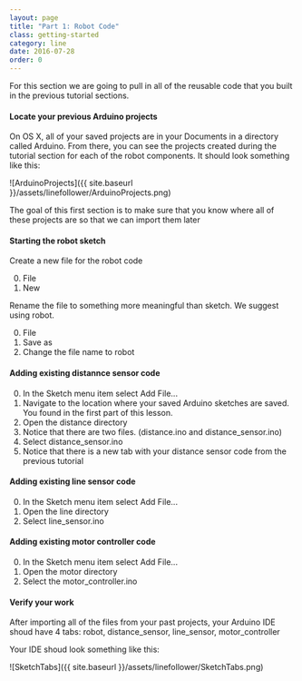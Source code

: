 ```yaml
---
layout: page
title: "Part 1: Robot Code"
class: getting-started
category: line
date: 2016-07-28
order: 0
---
```


For this section we are going to pull in all of the reusable code that
you built in the previous tutorial sections.

#### Locate your previous Arduino projects

On OS X, all of your saved projects are in your Documents in a directory
called Arduino. From there, you can see the projects created during the
tutorial section for each of the robot components. It should look
something like this:

![ArduinoProjects]({{ site.baseurl }}/assets/linefollower/ArduinoProjects.png)

The goal of this first section is to make sure that you know where all
of these projects are so that we can import them later

#### Starting the robot sketch

Create a new file for the robot code

0. File
0. New

Rename the file to something more meaningful than sketch. We suggest using robot.

0. File
0. Save as
0. Change the file name to robot

#### Adding existing distannce sensor code

0. In the Sketch menu item select Add File...
0. Navigate to the location where your saved Arduino sketches are saved. You found in the first part of this lesson.
0. Open the distance directory
0. Notice that there are two files. (distance.ino and distance_sensor.ino)
0. Select distance_sensor.ino
0. Notice that there is a new tab with your distance sensor code from
the previous tutorial

#### Adding existing line sensor code

0. In the Sketch menu item select Add File...
0. Open the line directory
0. Select line_sensor.ino

#### Adding existing motor controller code

0. In the Sketch menu item select Add File...
0. Open the motor directory
0. Select the motor_controller.ino

#### Verify your work

After importing all of the files from your past projects, your Arduino
IDE shoud have 4 tabs: robot, distance_sensor, line_sensor,
motor_controller

Your IDE shoud look something like this:

![SketchTabs]({{ site.baseurl }}/assets/linefollower/SketchTabs.png)



